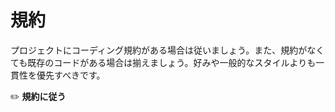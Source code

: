# 規約
プロジェクトにコーディング規約がある場合は従いましょう。また、規約がなくても既存のコードがある場合は揃えましょう。好みや一般的なスタイルよりも一貫性を優先すべきです。

:pencil2: **規約に従う**
